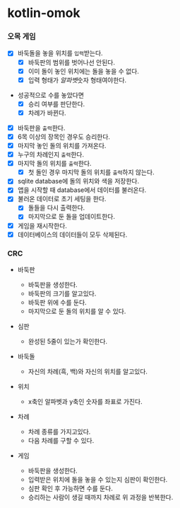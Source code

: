 # kotlin-omok

### 오목 게임

- [x] 바둑돌을 놓을 위치를 `입력`받는다.
    - [x] 바둑판의 범위를 벗어나선 안된다.
    - [x] 이미 돌이 놓인 위치에는 돌을 놓을 수 없다.
    - [x] 입력 형태가 $알파벳$숫자 형태여야한다.
- 성공적으로 수를 놓았다면
    - [x] 승리 여부를 판단한다.
    - [x] 차례가 바뀐다.
- [x] 바둑판을 `출력`한다.
- [x] 6목 이상의 장목인 경우도 승리한다.
- [x] 마지막 놓인 돌의 위치를 가져온다.
- [x] 누구의 차례인지 `출력`한다.
- [x] 마지막 돌의 위치를 `출력`한다.
    - [x] 첫 돌인 경우 마지막 돌의 위치를 `출력`하지 않는다.
- [x] sqlite database에 돌의 위치와 색을 저장한다.
- [x] 앱을 시작할 때 database에서 데이터를 불러온다.
- [x] 불러온 데이터로 초기 세팅을 한다.
  - [x] 돌들을 다시 출력한다.
  - [x] 마지막으로 둔 돌을 업데이트한다.
- [x] 게임을 재시작한다.
- [x] 데이터베이스의 데이터들이 모두 삭제된다.

### CRC

- 바둑판
    - 바둑판을 생성한다.
    - 바둑판의 크기를 알고있다.
    - 바둑판 위에 수를 둔다.
    - 마지막으로 둔 돌의 위치를 알 수 있다.

- 심판
    - 완성된 5줄이 있는가 확인한다.

- 바둑돌
    - 자신의 차례(흑, 백)와 자신의 위치를 알고있다.

- 위치
    - x축인 알파벳과 y축인 숫자를 좌표로 가진다.

- 차례
    - 차례 종류를 가지고있다.
    - 다음 차례를 구할 수 있다.

- 게임
    - 바둑판을 생성한다.
    - 입력받은 위치에 돌을 놓을 수 있는지 심판이 확인한다.
    - 심판 확인 후 가능하면 수를 둔다.
    - 승리하는 사람이 생길 때까지 차례로 위 과정을 반복한다.
